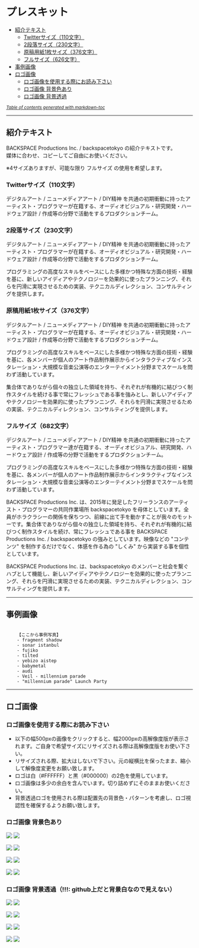 # プレスキット



* [紹介テキスト](#------)
	+ [Twitterサイズ（110文字）](#twitter----110---)
	+ [2段落サイズ（230文字）](#2------230---)
	+ [原稿用紙1枚サイズ（376文字）](#----1-----376---)
	+ [フルサイズ（626文字）](#------626---)
* [事例画像](#----)
* [ロゴ画像](#----)
	+ [ロゴ画像を使用する際にお読み下さい](#-----------------)
	+ [ロゴ画像 背景色あり](#----------)
	+ [ロゴ画像 背景透過](#---------)

<small><i><a href='http://ecotrust-canada.github.io/markdown-toc/'>Table of contents generated with markdown-toc</a></i></small>



---

## 紹介テキスト

BACKSPACE Productions Inc. / backspacetokyo の紹介テキストです。  
媒体に合わせ、コピーしてご自由にお使いください。

※4サイズありますが、可能な限り フルサイズ の使用を希望します。


### Twitterサイズ（110文字）


デジタルアート / ニューメディアアート / DIY精神 を共通の初期衝動に持ったアーティスト・プログラマーが在籍する、オーディオビジュアル・研究開発・ハードウェア設計 / 作成等の分野で活動をするプロダクションチーム。



### 2段落サイズ（230文字）


デジタルアート / ニューメディアアート / DIY精神 を共通の初期衝動に持ったアーティスト・プログラマーが在籍する、オーディオビジュアル・研究開発・ハードウェア設計 / 作成等の分野で活動をするプロダクションチーム。

プログラミングの高度なスキルをベースにした多様かつ特殊な方面の技術・経験を基に、新しいアイディアやテクノロジーを効果的に使ったプランニング、それらを円滑に実現させるための実装、テクニカルディレクション、コンサルティングを提供します。


### 原稿用紙1枚サイズ（376文字）

デジタルアート / ニューメディアアート / DIY精神 を共通の初期衝動に持ったアーティスト・プログラマーが在籍する、オーディオビジュアル・研究開発・ハードウェア設計 / 作成等の分野で活動をするプロダクションチーム。

プログラミングの高度なスキルをベースにした多様かつ特殊な方面の技術・経験を基に、各メンバーが個人のアート作品制作展示からインタラクティブなインスタレーション・大規模な音楽公演等のエンターテイメント分野までスケールを問わず活動しています。

集合体でありながら個々の独立した領域を持ち、それぞれが有機的に結びつく制作スタイルを続ける事で常にフレッシュである事を強みとし、新しいアイディアやテクノロジーを効果的に使ったプランニング、それらを円滑に実現させるための実装、テクニカルディレクション、コンサルティングを提供します。

### フルサイズ（682文字）

デジタルアート / ニューメディアアート / DIY精神 を共通の初期衝動に持ったアーティスト・プログラマー達が在籍する、オーディオビジュアル、研究開発、ハードウェア設計 / 作成等の分野で活動をするプロダクションチーム。

プログラミングの高度なスキルをベースにした多様かつ特殊な方面の技術・経験を基に、各メンバーが個人のアート作品制作展示からインタラクティブなインスタレーション・大規模な音楽公演等のエンターテイメント分野までスケールを問わず活動しています。

BACKSPACE Productions Inc. は、2015年に発足したフリーランスのアーティスト・プログラマーの共同作業場所 backspacetokyo を母体としています。全員がホラクラシーの関係を保ちつつ、前線に出て手を動かすことが我々のモットーです。集合体でありながら個々の独立した領域を持ち、それぞれが有機的に結びつく制作スタイルを続け、常にフレッシュである事を BACKSPACE Productions Inc. / backspacetokyo の強みとしています。映像などの "コンテンツ" を制作するだけでなく、体感を作る為の "しくみ" から実装する事を個性としています。

BACKSPACE Productions Inc. は、backspacetokyo のメンバーと社会を繋ぐハブとして機能し、新しいアイディアやテクノロジーを効果的に使ったプランニング、それらを円滑に実現させるための実装、テクニカルディレクション、コンサルティングを提供します。

---

## 事例画像

```

    【ここから事例写真】
    - fragment shadow
    - sonar istanbul
    - fujiko
    - tilted
    - yebizo aistep
    - babymetal
    - audi
    - Veil - millennium parade
    - "millennium parade" Launch Party
```


---


## ロゴ画像

 
### ロゴ画像を使用する際にお読み下さい
- 以下の幅500pxの画像をクリックすると、幅2000pxの高解像度版が表示されます。ご自身で希望サイズにリサイズされる際は高解像度版をお使い下さい。
- リサイズされる際、拡大はしないで下さい。元の縦横比を保ったまま、縮小して解像度変更をお願い致します。
- ロゴは白（#FFFFFF）と黒（#000000）の2色を使用しています。  
- ロゴ画像は多少の余白を含んでいます。切り詰めずにそのままお使いください。
- 背景透過ロゴを使用される際は配置先の背景色・パターンを考慮し、ロゴ視認性を確保するようお願い致します。



### ロゴ画像 背景色あり

[![](assets/Logo_300x300/BSP_Logo_Square_Black.png)](assets/Logo_2000x2000/BSP_Logo_Square_Black.png)
[![](assets/Logo_300x300/BSP_Logo_Square_White.png)](assets/Logo_2000x2000/BSP_Logo_Square_White.png)

[![](assets/Logo_300x300/BST_Logo_Square_Black.png)](assets/Logo_2000x2000/BST_Logo_Square_Black.png)
[![](assets/Logo_300x300/BST_Logo_Square_White.png)](assets/Logo_2000x2000/BST_Logo_Square_White.png)

[![](assets/Logo_300x300/BSP_Logo_Horiz_Black.png)](assets/Logo_2000x2000/BSP_Logo_Horiz_Black.png)
[![](assets/Logo_300x300/BSP_Logo_Horiz_White.png)](assets/Logo_2000x2000/BSP_Logo_Horiz_White.png)

[![](assets/Logo_300x300/BST_Logo_Horiz_Black.png)](assets/Logo_2000x2000/BST_Logo_Horiz_Black.png)
[![](assets/Logo_300x300/BST_Logo_Horiz_White.png)](assets/Logo_2000x2000/BST_Logo_Horiz_White.png)


### ロゴ画像 背景透過（!!!: github上だと背景白なので見えない）

[![](assets/Logo_300x300/BSP_Logo_Square_Black_Transparent.png)](assets/Logo_2000x2000/BSP_Logo_Square_Black_Transparent.png)
[![](assets/Logo_300x300/BSP_Logo_Square_White_Transparent.png)](assets/Logo_2000x2000/BSP_Logo_Square_White_Transparent.png)

[![](assets/Logo_300x300/BST_Logo_Square_Black_Transparent.png)](assets/Logo_2000x2000/BST_Logo_Square_Black_Transparent.png)
[![](assets/Logo_300x300/BST_Logo_Square_White_Transparent.png)](assets/Logo_2000x2000/BST_Logo_Square_White_Transparent.png)

[![](assets/Logo_300x300/BSP_Logo_Horiz_Black_Transparent.png)](assets/Logo_2000x2000/BSP_Logo_Horiz_Black_Transparent.png)
[![](assets/Logo_300x300/BSP_Logo_Horiz_White_Transparent.png)](assets/Logo_2000x2000/BSP_Logo_Horiz_White_Transparent.png)

[![](assets/Logo_300x300/BST_Logo_Horiz_Black_Transparent.png)](assets/Logo_2000x2000/BST_Logo_Horiz_Black_Transparent.png)
[![](assets/Logo_300x300/BST_Logo_Horiz_White_Transparent.png)](assets/Logo_2000x2000/BST_Logo_Horiz_White_Transparent.png)




